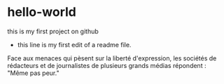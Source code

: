 # hello-world
this is my first project on github

- this line is my first edit of a readme file.

Face aux menaces qui pèsent sur la liberté d'expression, les sociétés de rédacteurs et de journalistes de plusieurs grands médias répondent : "Même pas peur."
